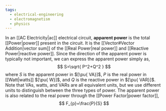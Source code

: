 ```yaml
---
tags:
  - electrical-engineering
  - electromagnetism
  - physics
---
```

In an [[AC Electricity|ac]] electrical circuit, **apparent power** is the total [[Power|power]] present in the circuit. It is the [[Vector#Vector Addition|vector sum]] of the [[Real Power|real power]] and [[Reactive Power|reactive power]].  Since the direction of the apparent power is typically not important, we can express the apparent power simply as,
$$
S=\sqrt{ P^2+Q^2 }
$$
where $S$ is the apparent power in $[\pu{ VA}]$, $P$ is the real power in [[Watt|watts]] $[\pu{ W}]$, and $Q$ is the reactive power in $[\pu{ VAR}]$. Note that VAs, watts, and VARs are all equivalent units, but we use different units to distinguish between the three types of power. The apparent power is also related to the real power through the [[Power Factor|power factor]],
$$
F_{p}=\frac{P}{S}
$$
